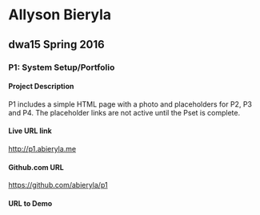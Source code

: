 Allyson Bieryla 
================
dwa15 Spring 2016 
---------------
### P1: System Setup/Portfolio

#### Project Description

P1 includes a simple HTML page with a photo and placeholders for P2, P3 and P4.
The placeholder links are not active until the Pset is complete.

#### Live URL link

http://p1.abieryla.me

#### Github.com URL

https://github.com/abieryla/p1

#### URL to Demo


